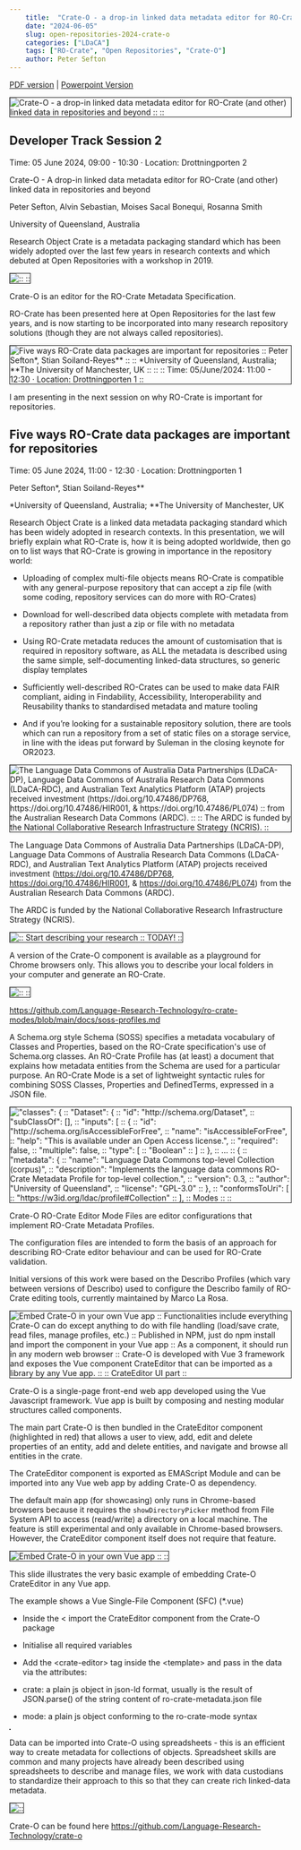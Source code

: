 ```yaml
---
    title:  "Crate-O - a drop-in linked data metadata editor for RO-Crate (and other) linked data in repositories and beyond"
    date: "2024-06-05"
    slug: open-repositories-2024-crate-o
    categories: ["LDaCA"]
    tags: ["RO-Crate", "Open Repositories", "Crate-O"]
    author: Peter Sefton
---
```


<a href="2024-OR-Crate-O.pdf">PDF version</a> | <a href="2024-OR-Crate-O.pptx">Powerpoint Version</a>

<section  typeof='http://purl.org/ontology/bibo/Slide' class="or_section">
<img src='Slide00.png' alt='Crate-O - a drop-in linked data metadata editor for RO-Crate (and other) linked data in repositories and beyond ::  :: ' title='Slide: 0' border='1' />

# Developer Track Session 2

Time: 05 June 2024, 09:00 - 10:30 · Location: Drottningporten 2

Crate-O - A drop-in linked data metadata editor for RO-Crate (and other) linked data in repositories and beyond

Peter Sefton, Alvin Sebastian, Moises Sacal Bonequi, Rosanna Smith

University of Queensland, Australia

Research Object Crate is a metadata packaging standard which has been widely adopted over the last few years in research contexts and which debuted at Open Repositories with a workshop in 2019.

</section>

<section  typeof='http://purl.org/ontology/bibo/Slide' class="or_section">
<img src='Slide01.png' alt=' ::  :: ' title='Slide: 1' border='1' />

Crate-O is an editor for the RO-Crate Metadata Specification.

RO-Crate has been presented here at Open Repositories for the last few years, and is now starting to be incorporated into many research repository solutions (though they are not always called repositories).

</section>

<section  typeof='http://purl.org/ontology/bibo/Slide' class="or_section">
<img src='Slide02.png' alt='Five ways RO-Crate data packages are important for repositories :: Peter Sefton*, Stian Soiland-Reyes** ::  :: *University of Queensland, Australia; **The University of Manchester, UK ::  ::  :: Time: 05/June/2024: 11:00 - 12:30 · Location: Drottningporten 1 :: ' title='Slide: 2' border='1' />

I am presenting in the next session on why RO-Crate is important for repositories.

# Five ways RO-Crate data packages are important for repositories

Time: 05 June 2024, 11:00 - 12:30 · Location: Drottningporten 1

Peter Sefton\*, Stian Soiland-Reyes\*\*

\*University of Queensland, Australia; \*\*The University of Manchester, UK

Research Object Crate is a linked data metadata packaging standard which has been widely adopted in research contexts. In this presentation, we will briefly explain what RO-Crate is, how it is being adopted worldwide, then go on to list ways that RO-Crate is growing in importance in the repository world:

- Uploading of complex multi-file objects means RO-Crate is compatible with any general-purpose repository that can accept a zip file (with some coding, repository services can do more with RO-Crates)

- Download for well-described data objects complete with metadata from a repository rather than just a zip or file with no metadata

- Using RO-Crate metadata reduces the amount of customisation that is required in repository software, as ALL the metadata is described using the same simple, self-documenting linked-data structures, so generic display templates

- Sufficiently well-described RO-Crates can be used to make data FAIR compliant, aiding in Findability, Accessibility, Interoperability and Reusability thanks to standardised metadata and mature tooling

- And if you’re looking for a sustainable repository solution, there are tools which can run a repository from a set of static files on a storage service, in line with the ideas put forward by Suleman in the closing keynote for OR2023.

</section>

<section  typeof='http://purl.org/ontology/bibo/Slide' class="or_section">
<img src='Slide03.png' alt='The Language Data Commons of Australia Data Partnerships (LDaCA-DP), Language Data Commons of Australia Research Data Commons (LDaCA-RDC), and Australian Text Analytics Platform (ATAP) projects received investment (https://doi.org/10.47486/DP768, https://doi.org/10.47486/HIR001, &amp; https://doi.org/10.47486/PL074)  :: from the Australian Research Data Commons (ARDC).  ::  :: The ARDC is funded by the National Collaborative Research Infrastructure Strategy (NCRIS). :: ' title='Slide: 3' border='1' />

The Language Data Commons of Australia Data Partnerships (LDaCA-DP), Language Data Commons of Australia Research Data Commons (LDaCA-RDC), and Australian Text Analytics Platform (ATAP) projects received investment (https://doi.org/10.47486/DP768, https://doi.org/10.47486/HIR001, & https://doi.org/10.47486/PL074)
from the Australian Research Data Commons (ARDC).

The ARDC is funded by the National Collaborative Research Infrastructure Strategy (NCRIS).

</section>

<section  typeof='http://purl.org/ontology/bibo/Slide' class="or_section">
<img src='Slide04.png' alt=' :: Start describing your research  :: TODAY! :: ' title='Slide: 4' border='1' />

A version of the Crate-O component is available as a playground for Chrome browsers only. This allows you to describe your local folders in your computer and generate an RO-Crate.

</section>

<section  typeof='http://purl.org/ontology/bibo/Slide' class="or_section">
<img src='Slide05.png' alt=' ::  :: ' title='Slide: 5' border='1' />

https://github.com/Language-Research-Technology/ro-crate-modes/blob/main/docs/soss-profiles.md

A Schema.org style Schema (SOSS) specifies a metadata vocabulary of Classes and Properties, based on the RO-Crate specification's use of Schema.org classes.
An RO-Crate Profile has (at least) a document that explains how metadata entities from the Schema are used for a particular purpose.
An RO-Crate Mode is a set of lightweight syntactic rules for combining SOSS Classes, Properties and DefinedTerms, expressed in a JSON file.

</section>

<section  typeof='http://purl.org/ontology/bibo/Slide' class="or_section">
<img src='Slide06.png' alt='&quot;classes&quot;: { ::     &quot;Dataset&quot;: { ::       &quot;id&quot;: &quot;http://schema.org/Dataset&quot;, ::       &quot;subClassOf&quot;: [], ::       &quot;inputs&quot;: [ ::         { ::           &quot;id&quot;: &quot;http://schema.org/isAccessibleForFree&quot;, ::           &quot;name&quot;: &quot;isAccessibleForFree&quot;, ::           &quot;help&quot;: &quot;This is available under an Open Access license.&quot;, ::           &quot;required&quot;: false, ::           &quot;multiple&quot;: false, ::           &quot;type&quot;: [ ::             &quot;Boolean&quot; ::           ] ::         }, ::        … :: { ::   &quot;metadata&quot;: { ::     &quot;name&quot;: &quot;Language Data Commons top-level Collection (corpus)&quot;, ::     &quot;description&quot;: &quot;Implements the language data commons RO-Crate Metadata Profile for top-level collection.&quot;, ::     &quot;version&quot;: 0.3, ::     &quot;author&quot;: &quot;University of Queensland&quot;, ::     &quot;license&quot;: &quot;GPL-3.0&quot; ::   }, ::  &quot;conformsToUri&quot;: [ ::    &quot;https://w3id.org/ldac/profile#Collection&quot; ::  ], :: Modes ::  :: ' title='Slide: 6' border='1' />

Crate-O RO-Crate Editor Mode Files are editor configurations that implement RO-Crate Metadata Profiles.

The configuration files are intended to form the basis of an approach for describing RO-Crate editor behaviour and can be used for RO-Crate validation.

Initial versions of this work were based on the Describo Profiles (which vary between versions of Describo) used to configure the Describo family of RO-Crate editing tools, currently maintained by Marco La Rosa.

</section>

<section  typeof='http://purl.org/ontology/bibo/Slide' class="or_section">
<img src='Slide07.png' alt='Embed Crate-O in your own Vue app :: Functionalities include everything Crate-O can do except anything to do with file handling (load/save crate, read files, manage profiles, etc.) :: Published in NPM, just do npm install and import the component in your Vue app :: As a component, it should run in any modern web browser :: Crate-O is developed with Vue 3 framework and exposes the Vue component CrateEditor that can be imported as a library by any Vue app. ::  :: CrateEditor UI part :: ' title='Slide: 7' border='1' />

Crate-O is a single-page front-end web app developed using the Vue Javascript framework. Vue app is built by composing and nesting modular structures called components.

The main part Crate-O is then bundled in the CrateEditor component (highlighted in red) that allows a user to view, add, edit and delete properties of an entity, add and delete entities, and navigate and browse all entities in the crate.

The CrateEditor component is exported as EMAScript Module and can be imported into any Vue web app by adding Crate-O as dependency.

The default main app (for showcasing) only runs in Chrome-based browsers because it requires the `showDirectoryPicker` method from File System API to access (read/write) a directory on a local machine. The feature is still experimental and only available in Chrome-based browsers. However, the CrateEditor component itself does not require that feature.

</section>

<section  typeof='http://purl.org/ontology/bibo/Slide' class="or_section">
<img src='Slide08.png' alt='Embed Crate-O in your own Vue app ::  :: ' title='Slide: 8' border='1' />

This slide illustrates the very basic example of embedding Crate-O CrateEditor in any Vue app.

The example shows a Vue Single-File Component (SFC) (\*.vue)

- Inside the &lt; import the CrateEditor component from the Crate-O package

- Initialise all required variables

- Add the &lt;crate-editor> tag inside the &lt;template> and pass in the data via the attributes:

- crate: a plain js object in json-ld format, usually is the result of JSON.parse() of the string content of ro-crate-metadata.json file

- mode: a plain js object conforming to the ro-crate-mode syntax

</section>

<section  typeof='http://purl.org/ontology/bibo/Slide' class="or_section">
<img src='Slide09.png' alt='' title='Slide: 9' border='1' />

Data can be imported into Crate-O using spreadsheets - this is an efficient way to create metadata for collections of objects. Spreadsheet skills are common and many projects have already been described using spreadsheets to describe and manage files, we work with data custodians to standardize their approach to this so that they can create rich linked-data metadata.

</section>

<section  typeof='http://purl.org/ontology/bibo/Slide' class="or_section">
<img src='Slide10.png' alt=' :: ' title='Slide: 10' border='1' />

Crate-O can be found here https://github.com/Language-Research-Technology/crate-o

</section>
